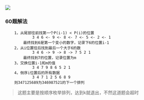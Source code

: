![](https://cdn.jsdelivr.net/gh/lyhcc/Picture_Repository/img/20191029152159.png)
### 60题解法
```
    1，从尾部往前找第一个P(i-1) < P(i)的位置
            3 4 6 <- 9 <- 8 <- 7 <- 5 <- 2 <- 1
        最终找到6是第一个变小的数字，记录下6的位置i-1
    2，从i位置往后找到最后一个大于6的数
            3 4 6 -> 9 -> 8 -> 7 5 2 1
        最终找到7的位置，记录位置为m
    3，交换位置i-1和m的值
            3 4 7 9 8 6 5 2 1
    4，倒序i位置后的所有数据
            3 4 7 1 2 5 6 8 9
    则347125689为346987521的下一个排列
```
>这题主要是按顺序枚举排列，达到k就退出，不然这道题会超时

